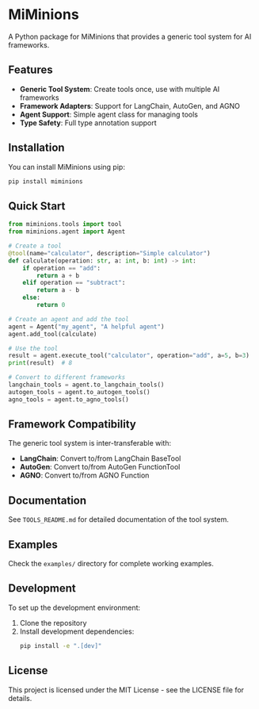 # MiMinions

A Python package for MiMinions that provides a generic tool system for AI frameworks.

## Features

- **Generic Tool System**: Create tools once, use with multiple AI frameworks
- **Framework Adapters**: Support for LangChain, AutoGen, and AGNO
- **Agent Support**: Simple agent class for managing tools
- **Type Safety**: Full type annotation support

## Installation

You can install MiMinions using pip:

```bash
pip install miminions
```

## Quick Start

```python
from miminions.tools import tool
from miminions.agent import Agent

# Create a tool
@tool(name="calculator", description="Simple calculator")
def calculate(operation: str, a: int, b: int) -> int:
    if operation == "add":
        return a + b
    elif operation == "subtract":
        return a - b
    else:
        return 0

# Create an agent and add the tool
agent = Agent("my_agent", "A helpful agent")
agent.add_tool(calculate)

# Use the tool
result = agent.execute_tool("calculator", operation="add", a=5, b=3)
print(result)  # 8

# Convert to different frameworks
langchain_tools = agent.to_langchain_tools()
autogen_tools = agent.to_autogen_tools()
agno_tools = agent.to_agno_tools()
```

## Framework Compatibility

The generic tool system is inter-transferable with:

- **LangChain**: Convert to/from LangChain BaseTool
- **AutoGen**: Convert to/from AutoGen FunctionTool
- **AGNO**: Convert to/from AGNO Function

## Documentation

See `TOOLS_README.md` for detailed documentation of the tool system.

## Examples

Check the `examples/` directory for complete working examples.

## Development

To set up the development environment:

1. Clone the repository
2. Install development dependencies:
   ```bash
   pip install -e ".[dev]"
   ```

## License

This project is licensed under the MIT License - see the LICENSE file for details.

